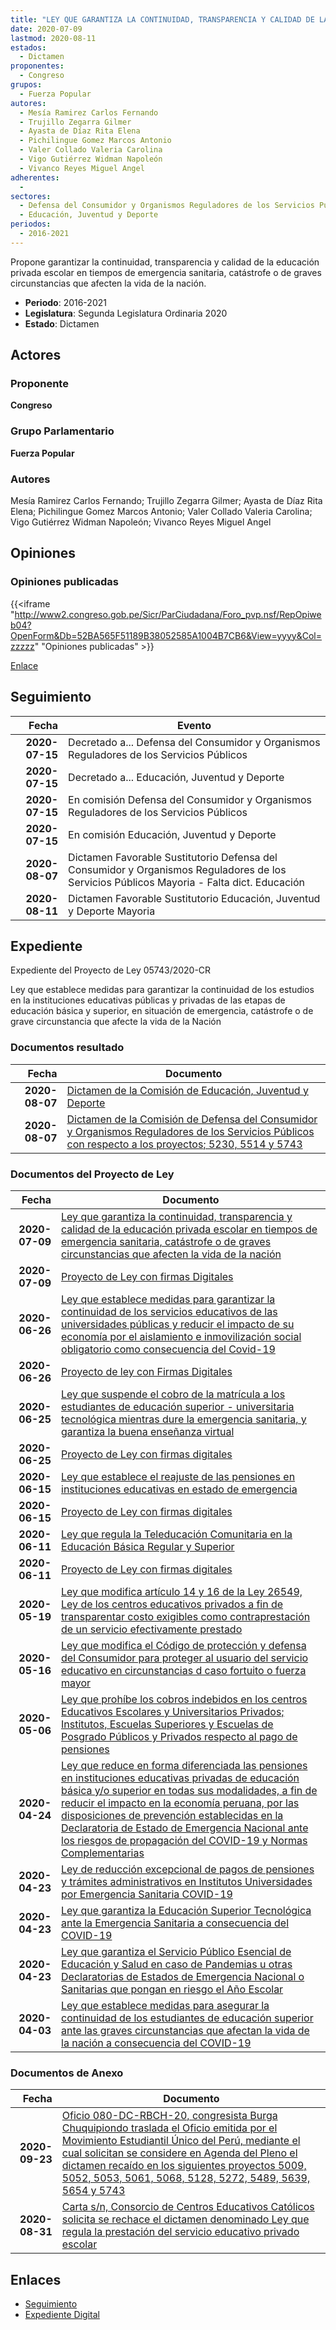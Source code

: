 ```yaml
---
title: "LEY QUE GARANTIZA LA CONTINUIDAD, TRANSPARENCIA Y CALIDAD DE LA EDUCACIÓN PRIVADA ESCOLAR EN TIEMPOS DE EMERGENCIA SANITARIA, CATÁSTROFE O DE GRAVES CIRCUNSTANCIAS QUE AFECTEN LA VIDA DE LA NACIÓN"
date: 2020-07-09
lastmod: 2020-08-11
estados: 
  - Dictamen
proponentes: 
  - Congreso
grupos: 
  - Fuerza Popular
autores: 
  - Mesía Ramirez Carlos Fernando
  - Trujillo Zegarra Gilmer
  - Ayasta de Díaz Rita Elena
  - Pichilingue Gomez Marcos Antonio
  - Valer Collado Valeria Carolina
  - Vigo Gutiérrez Widman Napoleón
  - Vivanco Reyes Miguel Angel
adherentes: 
  - 
sectores: 
  - Defensa del Consumidor y Organismos Reguladores de los Servicios Públicos
  - Educación, Juventud y Deporte
periodos: 
  - 2016-2021
---
```


Propone garantizar la continuidad, transparencia y calidad de la educación privada escolar en tiempos de emergencia sanitaria, catástrofe o de graves circunstancias que afecten la vida de la nación.

- **Periodo**: 2016-2021
- **Legislatura**: Segunda Legislatura Ordinaria 2020
- **Estado**: Dictamen

## Actores

### Proponente

**Congreso**

### Grupo Parlamentario

**Fuerza Popular**

### Autores

Mesía Ramirez Carlos Fernando; Trujillo Zegarra Gilmer; Ayasta de Díaz Rita Elena; Pichilingue Gomez Marcos Antonio; Valer Collado Valeria Carolina; Vigo Gutiérrez Widman Napoleón; Vivanco Reyes Miguel Angel


## Opiniones

### Opiniones publicadas

{{<iframe "http://www2.congreso.gob.pe/Sicr/ParCiudadana/Foro_pvp.nsf/RepOpiweb04?OpenForm&Db=52BA565F51189B38052585A1004B7CB6&View=yyyy&Col=zzzzz" "Opiniones publicadas" >}}

[Enlace](http://www2.congreso.gob.pe/Sicr/ParCiudadana/Foro_pvp.nsf/RepOpiweb04?OpenForm&Db=52BA565F51189B38052585A1004B7CB6&View=yyyy&Col=zzzzz)

## Seguimiento

| Fecha | Evento |
|------:|--------|
| **2020-07-15** | Decretado a... Defensa del Consumidor y Organismos Reguladores de los Servicios Públicos|
| **2020-07-15** | Decretado a... Educación, Juventud y Deporte|
| **2020-07-15** | En comisión Defensa del Consumidor y Organismos Reguladores de los Servicios Públicos|
| **2020-07-15** | En comisión Educación, Juventud y Deporte|
| **2020-08-07** | Dictamen Favorable Sustitutorio Defensa del Consumidor y Organismos Reguladores de los Servicios Públicos Mayoria - Falta dict. Educación|
| **2020-08-11** | Dictamen Favorable Sustitutorio Educación, Juventud y Deporte Mayoria|


## Expediente

Expediente del Proyecto de Ley 05743/2020-CR

Ley que establece medidas para garantizar la continuidad de los estudios en la instituciones educativas públicas y privadas de las etapas de educación básica y superior, en situación de emergencia, catástrofe o de grave circunstancia que afecte la vida de la Nación


### Documentos resultado

| Fecha | Documento |
|------:|--------|
| **2020-08-07** | [Dictamen de la Comisión de Educación, Juventud y Deporte](http://www.leyes.congreso.gob.pe/Documentos/2016_2021/Dictamenes/Proyectos_de_Ley/05009DC10MAY20200811.pdf) |
| **2020-08-07** | [Dictamen de la Comisión de Defensa del Consumidor y Organismos Reguladores de los Servicios Públicos con respecto a los proyectos; 5230, 5514 y 5743](http://www.leyes.congreso.gob.pe/Documentos/2016_2021/Dictamenes/Proyectos_de_Ley/05230DC06MAY20200805.pdf) |

### Documentos del Proyecto de Ley

| Fecha | Documento |
|------:|--------|
| **2020-07-09** | [Ley que garantiza la continuidad, transparencia y calidad de la educación privada escolar en tiempos de emergencia sanitaria, catástrofe o de graves circunstancias que afecten la vida de la nación](http://www.leyes.congreso.gob.pe/Documentos/2016_2021/Proyectos_de_Ley_y_de_Resoluciones_Legislativas/PL05743-20200709.pdf) |
| **2020-07-09** | [Proyecto de Ley con firmas Digitales](http://www.leyes.congreso.gob.pe/Documentos/2016_2021/Proyectos_de_Ley_y_de_Resoluciones_Legislativas/Proyectos_Firmas_digitales/PL05743.pdf) |
| **2020-06-26** | [Ley que establece medidas para garantizar la continuidad de los servicios educativos de las universidades públicas y reducir el impacto de su economía por el aislamiento e inmovilización social obligatorio como consecuencia del Covid-19](http://www.leyes.congreso.gob.pe/Documentos/2016_2021/Proyectos_de_Ley_y_de_Resoluciones_Legislativas/PL05654-20200626.pdf) |
| **2020-06-26** | [Proyecto de ley con Firmas Digitales](http://www.leyes.congreso.gob.pe/Documentos/2016_2021/Proyectos_de_Ley_y_de_Resoluciones_Legislativas/Proyectos_Firmas_digitales/PL05654.pdf) |
| **2020-06-25** | [Ley que suspende el cobro de la matrícula a los estudiantes de educación superior - universitaria tecnológica mientras dure la emergencia sanitaria, y garantiza la buena enseñanza virtual](http://www.leyes.congreso.gob.pe/Documentos/2016_2021/Proyectos_de_Ley_y_de_Resoluciones_Legislativas/PL05639-20200625.pdf) |
| **2020-06-25** | [Proyecto de Ley con firmas digitales](http://www.leyes.congreso.gob.pe/Documentos/2016_2021/Proyectos_de_Ley_y_de_Resoluciones_Legislativas/Proyectos_Firmas_digitales/PL05639.pdf) |
| **2020-06-15** | [Ley que establece el reajuste de las pensiones en instituciones educativas en estado de emergencia](http://www.leyes.congreso.gob.pe/Documentos/2016_2021/Proyectos_de_Ley_y_de_Resoluciones_Legislativas/PL05514_20200615.pdf) |
| **2020-06-15** | [Proyecto de Ley con firmas digitales](http://www.leyes.congreso.gob.pe/Documentos/2016_2021/Proyectos_de_Ley_y_de_Resoluciones_Legislativas/Proyectos_Firmas_digitales/PL05514.pdf) |
| **2020-06-11** | [Ley que regula la Teleducación Comunitaria en la Educación Básica Regular y Superior](http://www.leyes.congreso.gob.pe/Documentos/2016_2021/Proyectos_de_Ley_y_de_Resoluciones_Legislativas/PL05489-20200611.pdf) |
| **2020-06-11** | [Proyecto de Ley con firmas digitales](http://www.leyes.congreso.gob.pe/Documentos/2016_2021/Proyectos_de_Ley_y_de_Resoluciones_Legislativas/Proyectos_Firmas_digitales/PL05489.pdf) |
| **2020-05-19** | [Ley que modifica artículo 14 y 16 de la Ley 26549, Ley de los centros educativos privados a fin de transparentar costo exigibles como contraprestación de un servicio efectivamente prestado](http://www.leyes.congreso.gob.pe/Documentos/2016_2021/Proyectos_de_Ley_y_de_Resoluciones_Legislativas/PL05272-20200519.pdf) |
| **2020-05-16** | [Ley que modifica el Código de protección y defensa del Consumidor para proteger al usuario del servicio educativo en circunstancias d caso fortuito o fuerza mayor](http://www.leyes.congreso.gob.pe/Documentos/2016_2021/Proyectos_de_Ley_y_de_Resoluciones_Legislativas/PL05230-20200516.pdf) |
| **2020-05-06** | [Ley que prohíbe los cobros indebidos en los centros Educativos Escolares y Universitarios Privados; Institutos, Escuelas Superiores y Escuelas de Posgrado Públicos y Privados respecto al pago de pensiones](http://www.leyes.congreso.gob.pe/Documentos/2016_2021/Proyectos_de_Ley_y_de_Resoluciones_Legislativas/PL05128_20200506.pdf) |
| **2020-04-24** | [Ley que reduce en forma diferenciada las pensiones en instituciones educativas privadas de educación básica y/o superior en todas sus modalidades, a fin de reducir el impacto en la economía peruana, por las disposiciones de prevención establecidas en la Declaratoria de Estado de Emergencia Nacional ante los riesgos de propagación del COVID-19 y Normas Complementarias](http://www.leyes.congreso.gob.pe/Documentos/2016_2021/Proyectos_de_Ley_y_de_Resoluciones_Legislativas/PL05068_20200424.pdf) |
| **2020-04-23** | [Ley de reducción excepcional de pagos de pensiones y trámites administrativos en Institutos Universidades por Emergencia Sanitaria COVID-19](http://www.leyes.congreso.gob.pe/Documentos/2016_2021/Proyectos_de_Ley_y_de_Resoluciones_Legislativas/PL05061_20200423.pdf) |
| **2020-04-23** | [Ley que garantiza la Educación Superior Tecnológica ante la Emergencia Sanitaria a consecuencia del COVID-19](http://www.leyes.congreso.gob.pe/Documentos/2016_2021/Proyectos_de_Ley_y_de_Resoluciones_Legislativas/PL05053_20200423.pdf) |
| **2020-04-23** | [Ley que garantiza el Servicio Público Esencial de Educación y Salud en caso de Pandemias u otras Declaratorias de Estados de Emergencia Nacional o Sanitarias que pongan en riesgo el Año Escolar](http://www.leyes.congreso.gob.pe/Documentos/2016_2021/Proyectos_de_Ley_y_de_Resoluciones_Legislativas/PL05052_20200423.pdf) |
| **2020-04-03** | [Ley que establece medidas para asegurar la continuidad de los estudiantes de educación superior ante las graves circunstancias que afectan la vida de la nación a consecuencia del COVID-19](http://www.leyes.congreso.gob.pe/Documentos/2016_2021/Proyectos_de_Ley_y_de_Resoluciones_Legislativas/PL05009_20200403..pdf) |

### Documentos de Anexo

| Fecha | Documento |
|------:|--------|
| **2020-09-23** | [Oficio 080-DC-RBCH-20, congresista Burga Chuquipiondo traslada el Oficio emitida por el Movimiento Estudiantil Único del Perú, mediante el cual solicitan se considere en Agenda del Pleno el dictamen recaído en los siguientes proyectos 5009, 5052, 5053, 5061, 5068, 5128, 5272, 5489, 5639, 5654 y 5743](http://www.leyes.congreso.gob.pe/Documentos/2016_2021/Oficios/Congresistas/OFICIO-080-DC-RBCH-20.pdf) |
| **2020-08-31** | [Carta s/n, Consorcio de Centros Educativos Católicos solicita se rechace el dictamen denominado Ley que regula la prestación del servicio educativo privado escolar](http://www.leyes.congreso.gob.pe/Documentos/2016_2021/Oficios/Otras_Instituciones/CARTA-S-N-20200831.pdf) |

## Enlaces 

- [Seguimiento](http://www2.congreso.gob.pehttp://www2.congreso.gob.pe/Sicr/TraDocEstProc/CLProLey2016.nsf/f7fff46988ca05b1052578e100829cc7/ee66a557cd453215052585a1000cd77d?OpenDocument)
- [Expediente Digital](http://www2.congreso.gob.pehttp://www2.congreso.gob.pe/Sicr/TraDocEstProc/CLProLey2016.nsf/f7fff46988ca05b1052578e100829cc7/ee66a557cd453215052585a1000cd77d?OpenDocument&Click=05257FB7005EB655.eb71d0cf91d8294e05256cdf006b5706/$Body/0.1C6C)
